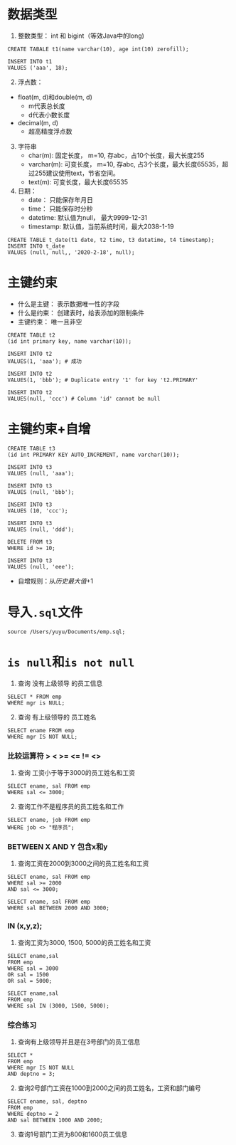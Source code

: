 # 数据类型
1. 整数类型： int 和 bigint（等效Java中的long)
```
CREATE TABALE t1(name varchar(10), age int(10) zerofill);

INSERT INTO t1 
VALUES ('aaa', 18);

```
2. 浮点数： 
+ float(m, d)和double(m, d)
    - m代表总长度
    - d代表小数长度
+ decimal(m, d)
    - 超高精度浮点数
3. 字符串
    - char(m): 固定长度， m=10, 存abc，占10个长度，最大长度255
    - varchar(m): 可变长度， m=10, 存abc, 占3个长度，最大长度65535，超过255建议使用text，节省空间。
    - text(m): 可变长度，最大长度65535
4. 日期：
    - date： 只能保存年月日
    - time： 只能保存时分秒
    - datetime: 默认值为null， 最大9999-12-31
    - timestamp: 默认值，当前系统时间，最大2038-1-19
```
CREATE TABLE t_date(t1 date, t2 time, t3 datatime, t4 timestamp);
INSERT INTO t_date 
VALUES (null, null,, '2020-2-18', null);
```

# 主键约束
- 什么是主键： 表示数据唯一性的字段
- 什么是约束： 创建表时，给表添加的限制条件
- 主键约束： 唯一且非空
```
CREATE TABLE t2
(id int primary key, name varchar(10));

INSERT INTO t2 
VALUES(1, 'aaa'); # 成功

INSERT INTO t2
VALUES(1, 'bbb'); # Duplicate entry '1' for key 't2.PRIMARY'

INSERT INTO t2
VALUES(null, 'ccc') # Column 'id' cannot be null
```

# 主键约束+自增

```
CREATE TABLE t3 
(id int PRIMARY KEY AUTO_INCREMENT, name varchar(10));

INSERT INTO t3 
VALUES (null, 'aaa');

INSERT INTO t3
VALUES (null, 'bbb');

INSERT INTO t3
VALUES (10, 'ccc');

INSERT INTO t3
VALUES (null, 'ddd');

DELETE FROM t3
WHERE id >= 10;

INSERT INTO t3
VALUES (null, 'eee');
```

- 自增规则：从*历史最大值*+1

# 导入`.sql`文件
    source /Users/yuyu/Documents/emp.sql;

# `is null`和`is not null`
1. 查询 没有上级领导 的员工信息
```
SELECT * FROM emp
WHERE mgr is NULL;
```
2. 查询 有上级领导的 员工姓名
```
SELECT ename FROM emp
WHERE mgr IS NOT NULL;
```


### 比较运算符 > < >= <= != <>
1. 查询 工资小于等于3000的员工姓名和工资
```
SELECT ename, sal FROM emp
WHERE sal <= 3000;
```
2. 查询工作不是程序员的员工姓名和工作
```
SELECT ename, job FROM emp
WHERE job <> "程序员";
```

### BETWEEN X AND Y 包含x和y
1. 查询工资在2000到3000之间的员工姓名和工资
```
SELECT ename, sal FROM emp
WHERE sal >= 2000 
AND sal <= 3000;

SELECT ename, sal FROM emp
WHERE sal BETWEEN 2000 AND 3000;
```


### IN (x,y,z);
1. 查询工资为3000, 1500, 5000的员工姓名和工资
```
SELECT ename,sal 
FROM emp
WHERE sal = 3000 
OR sal = 1500
OR sal = 5000;

SELECT ename,sal 
FROM emp
WHERE sal IN (3000, 1500, 5000);
```

### 综合练习
1. 查询有上级领导并且是在3号部门的员工信息
```
SELECT * 
FROM emp
WHERE mgr IS NOT NULL
AND deptno = 3;
```
2. 查询2号部门工资在1000到2000之间的员工姓名，工资和部门编号
```
SELECT ename, sal, deptno
FROM emp
WHERE deptno = 2
AND sal BETWEEN 1000 AND 2000;
```
3. 查询1号部门工资为800和1600员工信息













